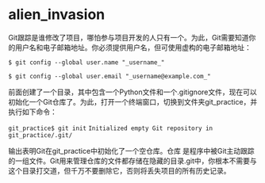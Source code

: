 # alien_invasion

Git跟踪是谁修改了项目，哪怕参与项目开发的人只有一个。为此，Git需要知道你的用户名和电子邮箱地址。你必须提供用户名，但可使用虚构的电子邮箱地址：


`` $ git config --global user.name "_username_" ``

`` $ git config --global user.email "_username@example.com_" ``

前面创建了一个目录，其中包含一个Python文件和一个.gitignore文件，现在可以初始化一个Git仓库了。为此，打开一个终端窗口，切换到文件夹git_practice，并执行如下命令：


`` git_practice$ git init ``
`` Initialized empty Git repository in git_practice/.git/ ``


输出表明Git在git_practice中初始化了一个空仓库。仓库 是程序中被Git主动跟踪的一组文件。Git用来管理仓库的文件都存储在隐藏的目录.git中，你根本不需要与这个目录打交道，但千万不要删除它，否则将丢失项目的所有历史记录。